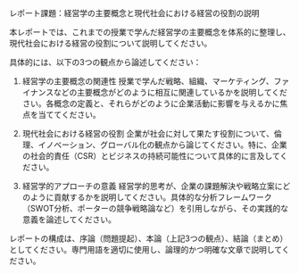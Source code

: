 レポート課題：経営学の主要概念と現代社会における経営の役割の説明

本レポートでは、これまでの授業で学んだ経営学の主要概念を体系的に整理し、現代社会における経営の役割について説明してください。

具体的には、以下の3つの観点から論述してください：

1. 経営学の主要概念の関連性
授業で学んだ戦略、組織、マーケティング、ファイナンスなどの主要概念がどのように相互に関連しているかを説明してください。各概念の定義と、それらがどのように企業活動に影響を与えるかに焦点を当ててください。

2. 現代社会における経営の役割
企業が社会に対して果たす役割について、倫理、イノベーション、グローバル化の観点から論じてください。特に、企業の社会的責任（CSR）とビジネスの持続可能性について具体的に言及してください。

3. 経営学的アプローチの意義
経営学的思考が、企業の課題解決や戦略立案にどのように貢献するかを説明してください。具体的な分析フレームワーク（SWOT分析、ポーターの競争戦略論など）を引用しながら、その実践的な意義を論述してください。

レポートの構成は、序論（問題提起）、本論（上記3つの観点）、結論（まとめ）としてください。専門用語を適切に使用し、論理的かつ明確な文章で説明してください。